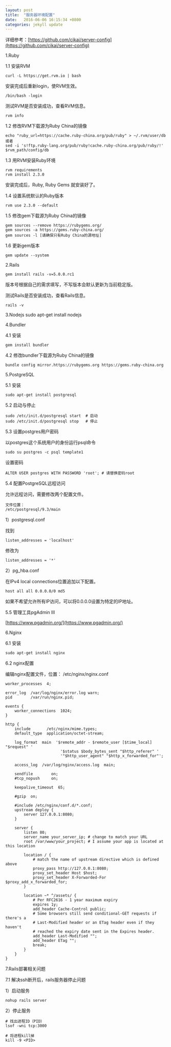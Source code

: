 ```yaml
---
layout: post
title:  "服务器环境配置"
date:   2016-06-06 16:15:34 +0800
categories: jekyll update
---
```

详细参考：[https://github.com/cikai/server-config](https://github.com/cikai/server-config)

1.Ruby

1.1 安装RVM

	curl -L https://get.rvm.io | bash

安装完成后重新login，使RVM生效。

	/bin/bash -login

测试RVM是否安装成功，查看RVM信息。

	rvm info

1.2 修改RVM下载源为Ruby China的镜像

	echo "ruby_url=https://cache.ruby-china.org/pub/ruby" > ~/.rvm/user/db
	或者
	sed -i 's!ftp.ruby-lang.org/pub/ruby!cache.ruby-china.org/pub/ruby/!' $rvm_path/config/db

1.3 用RVM安装Ruby环境

	rvm requirements
	rvm install 2.3.0

安装完成后，Ruby, Ruby Gems 就安装好了。

1.4 设置系统默认的Ruby版本

	rvm use 2.3.0 --default

1.5 修改gem下载源为Ruby China的镜像

	gem sources --remove https://rubygems.org/
	gem sources -a https://gems.ruby-china.org/
	gem sources -l [请确保只有Ruby China的源地址]

1.6 更新gem版本

	gem update --system 

2.Rails

	gem install rails -v=5.0.0.rc1

版本号根据自己的需求填写，不写版本会默认更新为当前稳定版。

测试Rails是否安装成功，查看Rails信息。

	rails -v

3.Nodejs
	sudo apt-get install nodejs


4.Bundler

4.1 安装

	gem install bundler

4.2 修改bundler下载源为Ruby China的镜像

	bundle config mirror.https://rubygems.org https://gems.ruby-china.org

5.PostgreSQL

5.1 安装

	sudo apt-get install postgresql

5.2 启动与停止

	sudo /etc/init.d/postgresql start  # 启动
	sudo /etc/init.d/postgresql stop   # 停止

5.3 设置postgres用户密码

以postgres这个系统用户的身份运行psql命令

	sudo su postgres -c psql template1

设置密码

	ALTER USER postgres WITH PASSWORD 'root'; # 请替换密码root

5.4 配置PostgreSQL远程访问

允许远程访问，需要修改两个配置文件。

	文件位置：
	/etc/postgresql/9.3/main

1）postgresql.conf

找到

	listen_addresses = 'localhost'

修改为

	listen_addresses = '*'

2）pg_hba.conf

在IPv4 local connections位置追加以下配置。

	host all all 0.0.0.0/0 md5

如果不希望允许所有IP访问，可以将0.0.0.0设置为特定的IP地址。

5.5 管理工具pgAdmin III

[https://www.pgadmin.org/](https://www.pgadmin.org/)

6.Nginx

6.1 安装

	sudo apt-get install nginx

6.2 nginx配置

编辑nginx配置文件，位置： /etc/nginx/nginx.conf

	worker_processes  4;

	error_log  /var/log/nginx/error.log warn;
	pid        /var/run/nginx.pid;

	events {
		worker_connections  1024;
	}

	http {
		include       /etc/nginx/mime.types;
		default_type  application/octet-stream;

		log_format  main  '$remote_addr - $remote_user [$time_local] "$request" '
							'$status $body_bytes_sent "$http_referer" '
							'"$http_user_agent" "$http_x_forwarded_for"';

		access_log  /var/log/nginx/access.log  main;

		sendfile        on;
		#tcp_nopush     on;

		keepalive_timeout  65;

		#gzip  on;

		#include /etc/nginx/conf.d/*.conf;
		upstream deploy {
			server 127.0.0.1:8080;
		}

		server {
			listen 80;
			server_name your_server_ip; # change to match your URL
			root /var/www/your_project; # I assume your app is located at this location

			location / {
				# match the name of upstream directive which is defined above
				proxy_pass http://127.0.0.1:8080;
				proxy_set_header Host $host;
				proxy_set_header X-Forwarded-For $proxy_add_x_forwarded_for;
			}

			location ~* ^/assets/ {
				# Per RFC2616 - 1 year maximum expiry
				expires 1y;
				add_header Cache-Control public;
				# Some browsers still send conditional-GET requests if there's a
				# Last-Modified header or an ETag header even if they haven't
				# reached the expiry date sent in the Expires header.
				add_header Last-Modified "";
				add_header ETag "";
				break;
			}
		}
	}

7.Rails部署相关问题

7.1 解决ssh断开后，rails服务器停止问题

1）启动服务

	nohup rails server

2）停止服务

	# 找出进程ID（PID）
	lsof -wni tcp:3000

	# 将进程kill掉
	kill -9 <PID>

